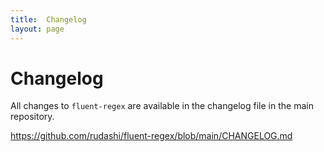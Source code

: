 ```yaml
---
title:  Changelog
layout: page
---
```


# Changelog

All changes to `fluent-regex` are available in the changelog file in the main repository.

<https://github.com/rudashi/fluent-regex/blob/main/CHANGELOG.md>